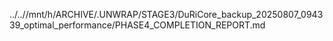 ../..//mnt/h/ARCHIVE/.UNWRAP/STAGE3/DuRiCore_backup_20250807_094339_optimal_performance/PHASE4_COMPLETION_REPORT.md